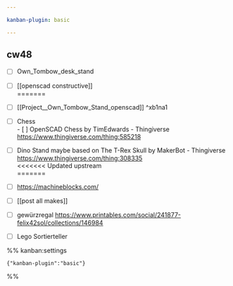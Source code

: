 ```yaml
---

kanban-plugin: basic

---
```


## cw48

- [ ] Own_Tombow_desk_stand
- [ ] [[openscad constructive]]<br>=======
- [ ] [[Project__Own_Tombow_Stand_openscad]] ^xb1na1
- [ ] Chess <br>- [ ] OpenSCAD Chess by TimEdwards - Thingiverse https://www.thingiverse.com/thing:585218
- [ ] Dino Stand maybe based on The T-Rex Skull by MakerBot - Thingiverse https://www.thingiverse.com/thing:308335<br><<<<<<< Updated upstream<br>=======
- [ ] https://machineblocks.com/
- [ ] [[post all makes]]
- [ ] gewürzregal https://www.printables.com/social/241877-felix42sol/collections/146984
- [ ] Lego Sortierteller




%% kanban:settings
```
{"kanban-plugin":"basic"}
```
%%